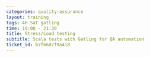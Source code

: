```yaml
---
categories: quality-assurance
layout: training
tags: 4H Sat gatling
time: 19:00 - 21:30
title: Stress/Load testing
subtitle: Scala tests with Gatling for QA automation
ticket_id: b7f66d7f9a418
---
```

